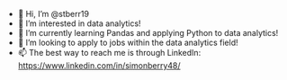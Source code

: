 - 👋 Hi, I’m @stberr19
- 👀 I’m interested in data analytics!
- 🌱 I’m currently learning Pandas and applying Python to data analytics!
- 💞️ I’m looking to apply to jobs within the data analytics field!
- 📫 The best way to reach me is through LinkedIn: https://www.linkedin.com/in/simonberry48/

<!---
stberr19/stberr19 is a ✨ special ✨ repository because its `README.md` (this file) appears on your GitHub profile.
You can click the Preview link to take a look at your changes.
--->

